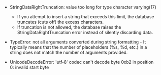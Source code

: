 - StringDataRightTruncation: value too long for type character varying(17)
    - If you attempt to insert a string that exceeds this limit, the database truncates (cuts off) the excess characters.
    - If truncation is not allowed, the database raises the StringDataRightTruncation error instead of silently discarding data.

- TypeError: not all arguments converted during string formatting
        -  It typically means that the number of placeholders (%s, %d, etc.) in a string does not match the number of arguments provided.

- UnicodeDecodeError: 'utf-8' codec can't decode byte 0xb2 in position 0: invalid start byte
